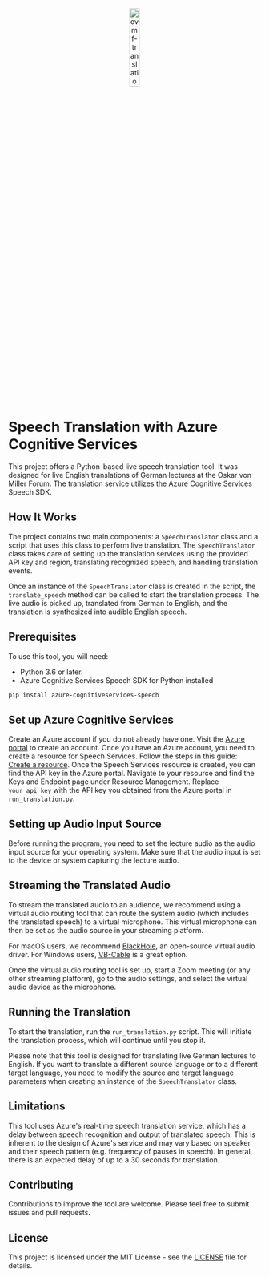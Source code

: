 <div align="center">
  <img src="https://github.com/lazlo-bleker/ovmf-translation/assets/94058519/492b7747-3d00-49a2-acf9-fa1435dc967f" width="20%" alt="ovmf-translation-logo">
</div>

# Speech Translation with Azure Cognitive Services

This project offers a Python-based live speech translation tool. It was designed for live English translations of German lectures at the Oskar von Miller Forum. The translation service utilizes the Azure Cognitive Services Speech SDK.

## How It Works

The project contains two main components: a `SpeechTranslator` class and a script that uses this class to perform live translation. The `SpeechTranslator` class takes care of setting up the translation services using the provided API key and region, translating recognized speech, and handling translation events.

Once an instance of the `SpeechTranslator` class is created in the script, the `translate_speech` method can be called to start the translation process. The live audio is picked up, translated from German to English, and the translation is synthesized into audible English speech.

## Prerequisites

To use this tool, you will need:

- Python 3.6 or later.
- Azure Cognitive Services Speech SDK for Python installed 
```bash
pip install azure-cognitiveservices-speech
```

## Set up Azure Cognitive Services

Create an Azure account if you do not already have one. Visit the [Azure portal](https://portal.azure.com/) to create an account.
Once you have an Azure account, you need to create a resource for Speech Services. Follow the steps in this guide: [Create a resource](https://docs.microsoft.com/azure/cognitive-services/cognitive-services-apis-create-account?tabs=multiservice%2Cwindows#create-a-resource).
Once the Speech Services resource is created, you can find the API key in the Azure portal. Navigate to your resource and find the Keys and Endpoint page under Resource Management.
Replace `your_api_key` with the API key you obtained from the Azure portal in `run_translation.py`.

## Setting up Audio Input Source

Before running the program, you need to set the lecture audio as the audio input source for your operating system. Make sure that the audio input is set to the device or system capturing the lecture audio.

## Streaming the Translated Audio

To stream the translated audio to an audience, we recommend using a virtual audio routing tool that can route the system audio (which includes the translated speech) to a virtual microphone. This virtual microphone can then be set as the audio source in your streaming platform.

For macOS users, we recommend [BlackHole](https://existential.audio/blackhole/), an open-source virtual audio driver. For Windows users, [VB-Cable](https://vb-audio.com/Cable/) is a great option.

Once the virtual audio routing tool is set up, start a Zoom meeting (or any other streaming platform), go to the audio settings, and select the virtual audio device as the microphone.

## Running the Translation

To start the translation, run the `run_translation.py` script. This will initiate the translation process, which will continue until you stop it.

Please note that this tool is designed for translating live German lectures to English. If you want to translate a different source language or to a different target language, you need to modify the source and target language parameters when creating an instance of the `SpeechTranslator` class.

## Limitations

This tool uses Azure's real-time speech translation service, which has a delay between speech recognition and output of translated speech. This is inherent to the design of Azure's service and may vary based on speaker and their speech pattern (e.g. frequency of pauses in speech). In general, there is an expected delay of up to a 30 seconds for translation.

## Contributing

Contributions to improve the tool are welcome. Please feel free to submit issues and pull requests.

## License

This project is licensed under the MIT License - see the [LICENSE](LICENSE) file for details.
